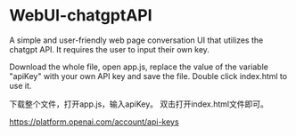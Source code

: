 # WebUI-chatgptAPI
 A simple and user-friendly web page conversation UI that utilizes the chatgpt API. It requires the user to input their own key.

Download the whole file, open app.js, replace the value of the variable "apiKey" with your own API key and save the file. 
Double click index.html to use it.

下载整个文件，打开app.js，输入apiKey。
双击打开index.html文件即可。

https://platform.openai.com/account/api-keys
